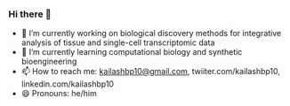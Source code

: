 ### Hi there 👋

- 🔭 I’m currently working on biological discovery methods for integrative analysis of tissue and single-cell transcriptomic data
- 🌱 I’m currently learning computational biology and synthetic bioengineering
- 📫 How to reach me: kailashbp10@gmail.com, twiiter.com/kailashbp10, linkedin.com/kailashbp10
- 😄 Pronouns: he/him
